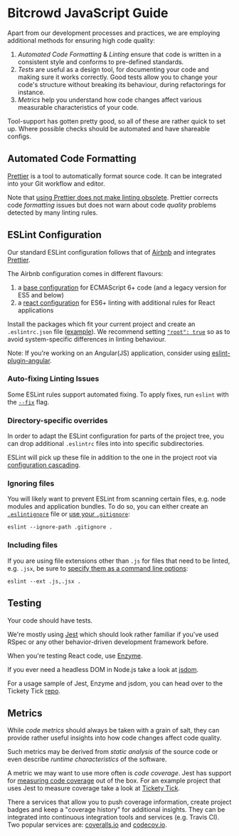 # Bitcrowd JavaScript Guide

Apart from our development processes and practices, we are employing additional
methods for ensuring high code quality:

1. *Automated Code Formatting* & *Linting* ensure that code is written in a
   consistent style and conforms to pre-defined standards.
2. *Tests* are useful as a design tool, for documenting your code and making
   sure it works correctly. Good tests allow you to change your code's
   structure without breaking its behaviour, during refactorings for instance.
3. *Metrics* help you understand how code changes affect various measurable
   characteristics of your code.

Tool-support has gotten pretty good, so all of these are rather quick to set
up. Where possible checks should be automated and have shareable configs.

## Automated Code Formatting

[Prettier](https://github.com/prettier/prettier) is a tool to automatically
format source code. It can be integrated into your Git workflow and editor.

Note that [using Prettier does not make linting obsolete](https://github.com/prettier/prettier#how-does-it-compare-to-eslint-or-tslint-stylelint). Prettier corrects code *formatting* issues but does not warn about code *quality* problems detected by many linting rules.

## ESLint Configuration

Our standard ESLint configuration follows that of [Airbnb](https://github.com/airbnb/javascript) and integrates [Prettier](https://prettier.io/docs/en/eslint.html).

The Airbnb configuration comes in different flavours:

1. a [base configuration](https://github.com/airbnb/javascript/tree/master/packages/eslint-config-airbnb-base)
   for ECMAScript 6+ code (and a legacy version for ES5 and below)
2. a [react configuration](https://github.com/airbnb/javascript/tree/master/packages/eslint-config-airbnb)
   for ES6+ linting with additional rules for React applications

Install the packages which fit your current project and create an `.eslintrc.json`
file ([example](templates/.eslintrc.json)). We recommend setting
[`"root": true`](https://eslint.org/docs/user-guide/configuring#configuration-cascading-and-hierarchy)
so as to avoid system-specific differences in linting behaviour.

Note: If you're working on an Angular(JS) application, consider using
[eslint-plugin-angular](https://github.com/Gillespie59/eslint-plugin-angular).

### Auto-fixing Linting Issues

Some ESLint rules support automated fixing. To apply fixes, run `eslint` with
the [`--fix`](https://eslint.org/docs/user-guide/command-line-interface#--fix)
flag.

### Directory-specific overrides

In order to adapt the ESLint configuration for parts of the project tree,
you can drop additional `.eslintrc` files into into specific subdirectories.

ESLint will pick up these file in addition to the one in the project root via
[configuration cascading](http://eslint.org/docs/user-guide/configuring#configuration-cascading-and-hierarchy).

### Ignoring files

You will likely want to prevent ESLint from scanning certain files, e.g. node modules and application bundles. To do so, you can either create an [`.eslintignore`](https://eslint.org/docs/user-guide/configuring#eslintignore) file or [use your `.gitignore`](https://eslint.org/docs/user-guide/configuring#using-an-alternate-file):

```shell
eslint --ignore-path .gitignore .
```

### Including files

If you are using file extensions other than `.js` for files that need to be linted, e.g. `.jsx`, be sure to [specify them as a command line options](https://eslint.org/docs/user-guide/configuring#specifying-file-extensions-to-lint):

```shell
eslint --ext .js,.jsx .
```

## Testing

Your code should have tests.

We're mostly using [Jest](https://github.com/facebook/jest) which should look rather familiar if you've used RSpec or any other behavior-driven development framework before.

When you're testing React code, use [Enzyme](https://github.com/airbnb/enzyme).

If you ever need a headless DOM in Node.js take a look at
[jsdom](https://github.com/tmpvar/jsdom).

For a usage sample of Jest, Enzyme and jsdom, you can head over to the
Tickety Tick [repo](https://github.com/bitcrowd/tickety-tick).

## Metrics

While *code metrics* should always be taken with a grain of salt, they can
provide rather useful insights into how code changes affect code quality.

Such metrics may be derived from *static analysis* of the source code or even
describe *runtime characteristics* of the software.

A metric we may want to use more often is *code coverage*. Jest has support for [measuring code coverage](https://jestjs.io/docs/en/cli#coverage) out of the box. For an example project that uses Jest to measure coverage take a look at [Tickety Tick](https://github.com/bitcrowd/tickety-tick).

There a services that allow you to push coverage information, create project
badges and keep a "coverage history" for additional insights. They can be
integrated into continuous integration tools and services (e.g. Travis CI).
Two popular services are: [coveralls.io](https://coveralls.io/) and
[codecov.io](https://codecov.io/).

<!-- TODO: Add notes on benchmarking? -->
